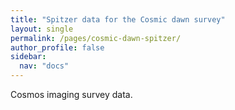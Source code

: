 ```yaml
---
title: "Spitzer data for the Cosmic dawn survey"
layout: single
permalink: /pages/cosmic-dawn-spitzer/
author_profile: false
sidebar:
  nav: "docs"
---
```


Cosmos imaging survey data. 
